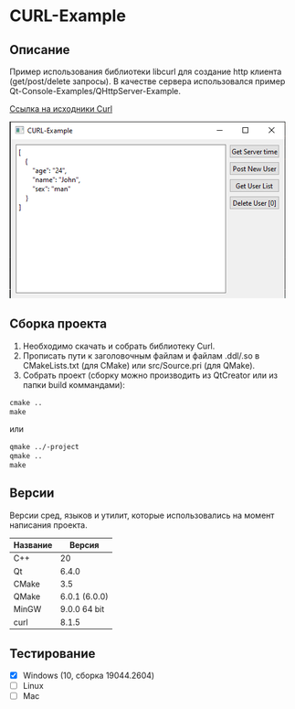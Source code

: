 # CURL-Example

## Описание

Пример использования библиотеки libcurl для создание http клиента (get/post/delete запросы). В качестве сервера использовался пример Qt-Console-Examples/QHttpServer-Example.

[Ссылка на исходники Curl](https://github.com/curl/curl "Curl")

![alt text](../../doc/CURL-Example.png)

## Сборка проекта

1. Необходимо скачать и собрать библиотеку Curl.
2. Прописать пути к заголовочным файлам и файлам .ddl/.so в СMakeLists.txt (для CMake) или src/Source.pri (для QMake).
3. Собрать проект (cборку можно производить из QtCreator или из папки build коммандами):

```
cmake ..
make
```
или

```
qmake ../-project
qmake ..
make
```

## Версии

Версии сред, языков и утилит, которые использовались на момент написания проекта.

| Название   | Версия               |
| -----------|----------------------|
| C++        | 20                   |
| Qt         | 6.4.0                |
| CMake      | 3.5                  |
| QMake      | 6.0.1 (6.0.0)        |
| MinGW      | 9.0.0 64 bit         |
| curl       | 8.1.5                |

## Тестирование

- [x] Windows (10, сборка 19044.2604)
- [ ] Linux
- [ ] Mac
